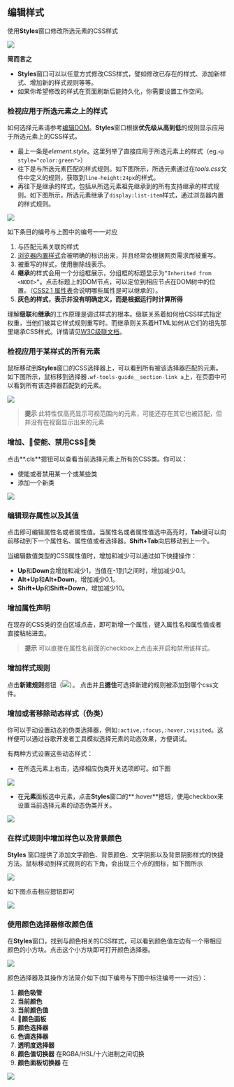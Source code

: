 ## 编辑样式

使用**Styles**窗口修改所选元素的CSS样式

![](https://developers.google.cn/web/tools/chrome-devtools/inspect-styles/imgs/styles-pane.png)

**简而言之**

* **Styles**窗口可以以任意方式修改CSS样式，譬如修改已存在的样式、添加新样式、增加新的样式规则等等。
* 如果你希望修改的样式在页面刷新后能持久化，你需要设置工作空间。

### 检视应用于所选元素之上的样式

如何选择元素请参考[编辑DOM](编辑dom.md)。**Styles**窗口根据**优先级从高到低**的规则显示应用于所选元素上的CSS样式。

* 最上一条是*element.style*。这里列举了直接应用于所选元素上的样式（eg.`<p style="color:green">`）
* 往下是与所选元素匹配的样式规则。如下图所示，所选元素通过在*tools.css*文件中定义的规则，获取到`line-height:24px`的样式。
* 再往下是继承的样式，包括从所选元素祖先继承到的所有支持继承的样式规则。如下图所示，所选元素继承了`display:list-item`样式，通过浏览器内置的样式规则。

![](https://developers.google.cn/web/tools/chrome-devtools/inspect-styles/imgs/styles-annotated.png)

如下条目的编号与上图中的编号一一对应

1. 与匹配元素关联的样式
2. [浏览器内置样式](https://meiert.com/en/blog/20070922/user-agent-style-sheets/)会被明确的标识出来，并且经常会根据网页需求而被重写。
3. 被重写的样式，使用删除线表示。
4. **继承**的样式会用一个分组框展示，分组框的标题显示为`“Inherited from <NODE>”`。点击标题上的DOM节点，可以定位到相应节点在DOM树中的位置。（[CSS2.1 属性表](http://www.w3.org/TR/CSS21/propidx.html)会说明哪些属性是可以继承的）。
5. **灰色的样式，表示并没有明确定义，而是根据运行时计算所得**

理解**级联**和**继承**的工作原理是调试样式的根本。级联关系着如何给CSS样式指定权重，当他们被其它样式规则重写时。而继承则关系着HTML如何从它们的祖先那里继承CSS样式。详情请见[W3C级联文档](http://www.w3.org/TR/CSS2/cascade.html)。

### 检视应用于某样式的所有元素

鼠标移动到**Styles**窗口的CSS选择器上，可以看到所有被该选择器匹配的元素。如下图所示，鼠标移到选择器`.wf-tools-guide__section-link a`上，在页面中可以看到所有该选择器匹配到的元素。

![](https://developers.google.cn/web/tools/chrome-devtools/inspect-styles/imgs/selector-hover.png)

> **提示**  此特性仅高亮显示可视范围内的元素，可能还存在其它也被匹配，但并没有在视窗显示出来的元素

### 增加、使能、禁用CSS类

点击**.cls**摁钮可以查看当前选择元素上所有的CSS类。你可以：
* 使能或者禁用某一个或某些类
* 添加一个新类

![](https://developers.google.cn/web/tools/chrome-devtools/inspect-styles/imgs/classes.png)

### 编辑现存属性以及其值

点击即可编辑属性名或者属性值。当属性名或者属性值选中高亮时，**Tab**键可以向前移动到下一个属性名、属性值或者选择器。**Shift+Tab**向后移动到上一个。

当编辑数值类型的CSS属性值时，增加和减少可以通过如下快捷操作：

* **Up**和**Down**会增加和减少1，当值在-1到1之间时，增加减少0.1。
* **Alt+Up**和**Alt+Down**，增加减少0.1。
* **Shift+Up**和**Shift+Down**，增加减少10。

### 增加属性声明

在现存的CSS类的空白区域点击，即可新增一个属性，键入属性名和属性值或者直接粘帖进去。
> **提示**  可以直接在属性名前面的checkbox上点击来开启和禁用该样式。

### 增加样式规则

点击**新建规则**摁钮（![](https://developers.google.cn/web/tools/chrome-devtools/inspect-styles/imgs/new-style-rule.png)）。
点击并且**摁住**可选择新建的规则被添加到哪个css文件。

### 增加或者移除动态样式（伪类）

你可以手动设置动态的伪类选择器，例如`:active,:focus,:hover,:visited`。这样便可以通过谷歌开发者工具模拟选择元素的动态效果，方便调试。

有两种方式设置这些动态样式：

* 在所选元素上右击，选择相应伪类开关选项即可。如下图

![](https://developers.google.cn/web/tools/chrome-devtools/inspect-styles/imgs/pseudoclass-rightclick.png)

* 在**元素**面板选中元素，点击**Styles**窗口的**:hover**摁钮，使用checkbox来设置当前选择元素的动态伪类开关。

![](https://developers.google.cn/web/tools/chrome-devtools/inspect-styles/imgs/hov.png)

### 在样式规则中增加样色以及背景颜色

**Styles** 窗口提供了添加文字颜色、背景颜色、文字阴影以及背景阴影样式的快捷方法。鼠标移动到样式规则的右下角，会出现三个点的图标，如下图所示

![](https://developers.google.cn/web/tools/chrome-devtools/inspect-styles/imgs/rule-set-three-dots-icon.png)

如下图点击相应摁钮即可

![](http://p1.bpimg.com/582863/7d8971b161238c1a.png)

### 使用颜色选择器修改颜色值

在**Styles**窗口，找到与颜色相关的CSS样式，可以看到颜色值左边有一个带相应颜色的小方块。点击这个小方块即可打开颜色选择器。

![](https://developers.google.cn/web/tools/chrome-devtools/inspect-styles/imgs/open-color-picker.jpg)

颜色选择器及其操作方法简介如下(如下编号与下图中标注编号一一对应)：

1. **颜色吸管**
2. **当前颜色**
3. **当前颜色值**
4. **颜色面板**
5. **颜色选择器**
6. **色调选择器**
7. **透明度选择器**
8. **颜色值切换器** 在RGBA/HSL/十六进制之间切换
9. **颜色面板切换器** 在

![](https://developers.google.cn/web/tools/chrome-devtools/inspect-styles/imgs/annotated-color-picker.jpg)